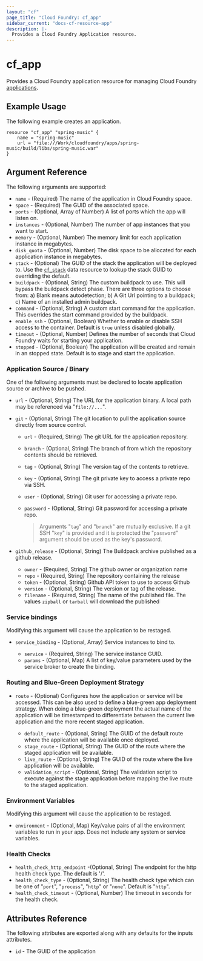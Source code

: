```yaml
---
layout: "cf"
page_title: "Cloud Foundry: cf_app"
sidebar_current: "docs-cf-resource-app"
description: |-
  Provides a Cloud Foundry Application resource.
---
```


# cf\_app

Provides a Cloud Foundry application resource for managing Cloud Foundry [applications](https://docs.cloudfoundry.org/devguide/deploy-apps/deploy-app.html).

## Example Usage

The following example creates an application.

```
resource "cf_app" "spring-music" {
    name = "spring-music"
    url = "file:///Work/cloudfoundry/apps/spring-music/build/libs/spring-music.war"
}
```

## Argument Reference

The following arguments are supported:

* `name` - (Required) The name of the application in Cloud Foundry space.
* `space` - (Required) The GUID of the associated space.
* `ports` - (Optional, Array of Number) A list of ports which the app will listen on.
* `instances` - (Optional, Number) The number of app instances that you want to start.
* `memory` - (Optional, Number) The memory limit for each application instance in megabytes.
* `disk_quota` - (Optional, Number) The disk space to be allocated for each application instance in megabytes.
* `stack` - (Optional) The GUID of the stack the application will be deployed to. Use the [`cf_stack`](/docs/providers/cf/d/stack.html) data resource to lookup the stack GUID to overriding the default.
* `buildpack` - (Optional, String) The custom buildpack to use. This will bypass the buildpack detect phase. There are three options to choose from:
a) Blank means autodetection; b) A Git Url pointing to a buildpack; c) Name of an installed admin buildpack.
* `command` - (Optional, String) A custom start command for the application. This overrides the start command provided by the buildpack.
* `enable_ssh` - (Optional, Boolean) Whether to enable or disable SSH access to the container. Default is `true` unless disabled globally.
* `timeout` - (Optional, Number) Defines the number of seconds that Cloud Foundry waits for starting your application.
* `stopped` - (Optional, Boolean) The application will be created and remain in an stopped state. Default is to stage and start the application.

### Application Source / Binary

One of the following arguments must be declared to locate application source or archive to be pushed.

* `url` - (Optional, String) The URL for the application binary. A local path may be referenced via "`file://...`".

* `git` - (Optional, String) The git location to pull the application source directly from source control.

  - `url` - (Required, String) The git URL for the application repository.
  - `branch` - (Optional, String) The branch of from which the repository contents should be retrieved.
  - `tag` - (Optional, String) The version tag of the contents to retrieve.
  - `key` - (Optional, String) The git private key to access a private repo via SSH.
  - `user` - (Optional, String) Git user for accessing a private repo.
  - `password` - (Optional, String) Git password for accessing a private repo.

      > Arguments "`tag`" and "`branch`" are mutually exclusive. If a git SSH "`key`" is provided and it is protected the "`password`" argument should be used as the key's password.

* `github_release` - (Optional, String) The Buildpack archive published as a github release.

  - `owner` - (Required, String) The github owner or organization name
  - `repo` - (Required, String) The repository containing the release
  - `token` - (Optional, String) Github API token to use to access Github
  - `version` - (Optional, String) The version or tag of the release.
  - `filename` - (Required, String) The name of the published file. The values `zipball` or `tarball` will download the published
  
### Service bindings

Modifying this argument will cause the application to be restaged.

* `service_binding` - (Optional, Array) Service instances to bind to.

  - `service` - (Required, String) The service instance GUID.
  - `params` - (Optional, Map) A list of key/value parameters used by the service broker to create the binding.

### Routing and Blue-Green Deployment Strategy

* `route` - (Optional) Configures how the application or service will be accessed. This can be also used to define a blue-green app deployment strategy. When doing a blue-green deployment the actual name of the application will be timestamped to differentiate between the current live application and the more recent staged application.

  - `default_route` - (Optional, String) The GUID of the default route where the application will be available once deployed.
  - `stage_route` - (Optional, String) The GUID of the route where the staged application will be available.
  - `live_route` - (Optional, String) The GUID of the route where the live application will be available.
  - `validation_script` - (Optional, String) The validation script to execute against the stage application before mapping the live route to the staged application.

### Environment Variables

Modifying this argument will cause the application to be restaged.

* `environment` - (Optional, Map) Key/value pairs of all the environment variables to run in your app. Does not include any system or service variables.

### Health Checks

* `health_check_http_endpoint` -(Optional, String) The endpoint for the http health check type. The default is '/'.
* `health_check_type` - (Optional, String) The health check type which can be one of "`port`", "`process`", "`http`" or "`none`". Default is "`http`".
* `health_check_timeout` - (Optional, Number) The timeout in seconds for the health check.

## Attributes Reference

The following attributes are exported along with any defaults for the inputs attributes.

* `id` - The GUID of the application

